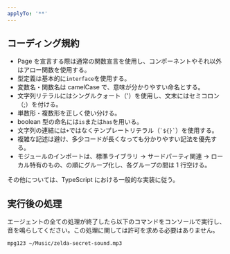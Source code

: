```yaml
---
applyTo: '**'
---
```


## コーディング規約

-   Page を宣言する際は通常の関数宣言を使用し、コンポーネントやそれ以外はアロー関数を使用する。
-   型定義は基本的に`interface`を使用する。
-   変数名・関数名は camelCase で、意味が分かりやすい命名とする。
-   文字列リテラルにはシングルクォート（'）を使用し、文末にはセミコロン（;）を付ける。
-   単数形・複数形を正しく使い分ける。
-   boolean 型の命名には`is`または`has`を用いる。
-   文字列の連結には`+`ではなくテンプレートリテラル（`` `${}` ``）を使用する。
-   複雑な記述は避け、多少コードが長くなっても分かりやすい記法を優先する。
-   モジュールのインポートは、標準ライブラリ → サードパーティ関連 → ローカル特有のもの、の順にグループ化し、各グループの間は 1 行空ける。

その他については、TypeScript における一般的な実装に従う。

## 実行後の処理

エージェントの全ての処理が終了したら以下のコマンドをコンソールで実行し、音を鳴らしてください。この処理に関しては許可を求める必要はありません。

```bash
mpg123 ~/Music/zelda-secret-sound.mp3
```
